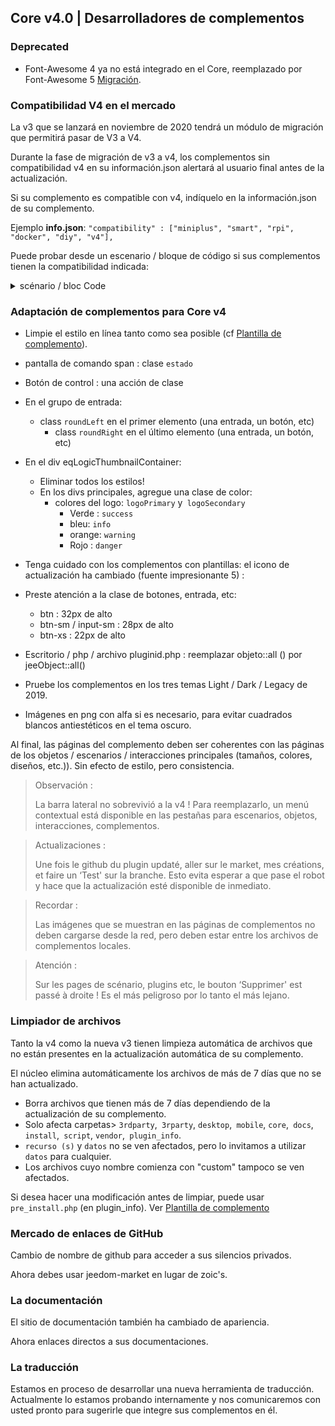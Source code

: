 ## Core v4.0 | Desarrolladores de complementos

### Deprecated

- Font-Awesome 4 ya no está integrado en el Core, reemplazado por Font-Awesome 5 [Migración](https://fontawesome.com/how-to-use/on-the-web/setup/upgrading-from-version-4#name-changes).

### Compatibilidad V4 en el mercado

La v3 que se lanzará en noviembre de 2020 tendrá un módulo de migración que permitirá pasar de V3 a V4.

Durante la fase de migración de v3 a v4, los complementos sin compatibilidad v4 en su información.json alertará al usuario final antes de la actualización.


Si su complemento es compatible con v4, indíquelo en la información.json de su complemento.

Ejemplo **info.json**: `"compatibility" : ["miniplus", "smart", "rpi", "docker", "diy", "v4"], `

Puede probar desde un escenario / bloque de código si sus complementos tienen la compatibilidad indicada:

<details>

  <summary markdown="span">scénario / bloc Code</summary>

  ~~~ php
  {% raw %}
  // Autor de los complementos a comprobar (distingue entre mayúsculas y minúsculas)
  $author = 'Jeedom SAS';

  $plugins = repo_market::byFilter(['author' => $author]);
  $pluginsArray = utils::o2a($plugins);
  $countPlugins = 0;
  $countIncompatibles = 0;
  foreach ($ pluginsArray como $ plugin) {
    if ($ plugin ['autor'] == $ autor) {
      $countPlugins++;
    if ($ plugin ['hardwareCompatibility'] ['v4'] != '1') {
        $countIncompatibles++;
      $scenario->setLog('Plugin ' . $plugin['name'] . ' does not have v4 compatibility tag.');
    }
    }
  }
  si ($ countPlugins> 0) {
    si ($ countIncompatible> 0) {
      $scenario->setLog($author . ' : ' . $countIncompatibles . ' potentially incompatible Jeedom V4 plugin on ' . $countPlugins . ' checked');
    } más {
      $scenario->setLog('All ' . $countPlugins . ' plugin developed by ' . $author . ' are Jeedom V4 compatible. Congratulations!');
    }
  } más {
    $scenario->setLog('No plugin found for ' . $author);
  }
  {% endraw %}
  ~~~

</details>

### Adaptación de complementos para Core v4

- Limpie el estilo en línea tanto como sea posible (cf [Plantilla de complemento](https://github.com/jeedom/plugin-template/blob/master/desktop/php/template.php)).
- pantalla de comando span : clase `estado`
- Botón de control : una acción de clase
- En el grupo de entrada:
  - class `roundLeft` en el primer elemento (una entrada, un botón, etc)
    - class `roundRight` en el último elemento (una entrada, un botón, etc)
- En el div eqLogicThumbnailContainer:
    - Eliminar todos los estilos!
    - En los divs principales, agregue una clase de color:
      - colores del logo: `logoPrimary` y` logoSecondary`
        - Verde : `success`
        - bleu: `info`
        - orange: `warning`
        - Rojo : `danger`
- Tenga cuidado con los complementos con plantillas: el icono de actualización ha cambiado (fuente impresionante 5) :
- Preste atención a la clase de botones, entrada, etc:
    - btn : 32px de alto
    - btn-sm / input-sm : 28px de alto
    - btn-xs : 22px de alto
- Escritorio / php / archivo pluginid.php : reemplazar objeto::all () por jeeObject::all()

- Pruebe los complementos en los tres temas Light / Dark / Legacy de 2019.

- Imágenes en png con alfa si es necesario, para evitar cuadrados blancos antiestéticos en el tema oscuro.

Al final, las páginas del complemento deben ser coherentes con las páginas de los objetos / escenarios / interacciones principales (tamaños, colores, diseños, etc.)). Sin efecto de estilo, pero consistencia.

> Observación :
>
> La barra lateral no sobrevivió a la v4 ! Para reemplazarlo, un menú contextual está disponible en las pestañas para escenarios, objetos, interacciones, complementos.

> Actualizaciones :
>
> Une fois le github du plugin updaté, aller sur le market, mes créations, et faire un ‘Test' sur la branche. Esto evita esperar a que pase el robot y hace que la actualización esté disponible de inmediato.

> Recordar :
>
> Las imágenes que se muestran en las páginas de complementos no deben cargarse desde la red, pero deben estar entre los archivos de complementos locales.

> Atención :
>
> Sur les pages de scénario, plugins etc, le bouton ‘Supprimer' est passé à droite ! Es el más peligroso por lo tanto el más lejano.


### Limpiador de archivos

Tanto la v4 como la nueva v3 tienen limpieza automática de archivos que no están presentes en la actualización automática de su complemento.

El núcleo elimina automáticamente los archivos de más de 7 días que no se han actualizado.

- Borra archivos que tienen más de 7 días dependiendo de la actualización de su complemento.
- Solo afecta carpetas> `3rdparty`,` 3rparty`, `desktop`,` mobile`, `core`,` docs`, `install`,` script`, `vendor`,` plugin_info`.
- `recurso (s)` y `datos` no se ven afectados, pero lo invitamos a utilizar` datos` para cualquier.
- Los archivos cuyo nombre comienza con "custom" tampoco se ven afectados.

Si desea hacer una modificación antes de limpiar, puede usar `pre_install.php` (en plugin_info).
Ver [Plantilla de complemento](https://github.com/jeedom/plugin-template/blob/master/plugin_info/pre_install.php)

### Mercado de enlaces de GitHub

Cambio de nombre de github para acceder a sus silencios privados.

Ahora debes usar jeedom-market en lugar de zoic's.

### La documentación

El sitio de documentación también ha cambiado de apariencia.

Ahora enlaces directos a sus documentaciones.

### La traducción

Estamos en proceso de desarrollar una nueva herramienta de traducción. Actualmente lo estamos probando internamente y nos comunicaremos con usted pronto para sugerirle que integre sus complementos en él.